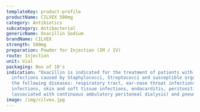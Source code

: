 ```yaml
---
templateKey: product-profile
productName: CILVEX 500mg
category: Antibiotics
subcategory: Antibacterial
genericName: Oxacillin Sodium
brandName: CILVEX
strength: 500mg
preparation: Powder for Injection (IM / IV)
route: Injection
unit: Vial
packaging: Box of 10's
indication: "Oxacillin is indicated for the treatment of patients with
  infections caused by Staphylococci, Streptococci and susceptible organisms in
  the following diseases: respiratory tract, ear-nose throat infections, bone
  infections, skin and soft tissue infections, endocarditis, peritonitis
  (associated with continuous ambulatory peritoneal dialysis) and pneumonia."
image: /img/cilvex.jpg
---
```

